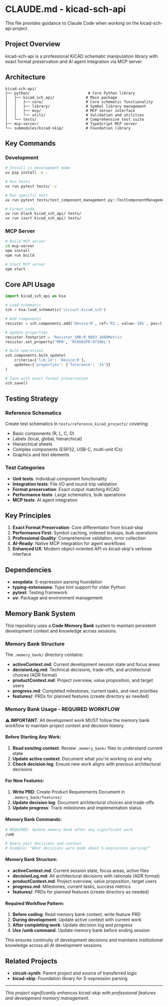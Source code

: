 # CLAUDE.md - kicad-sch-api

This file provides guidance to Claude Code when working on the kicad-sch-api project.

## Project Overview

kicad-sch-api is a professional KiCAD schematic manipulation library with exact format preservation and AI agent integration via MCP server.

## Architecture

```
kicad-sch-api/
├── python/                          # Core Python library
│   ├── kicad_sch_api/              # Main package
│   │   ├── core/                   # Core schematic functionality
│   │   ├── library/                # Symbol library management
│   │   ├── mcp/                    # MCP server interface
│   │   └── utils/                  # Validation and utilities
│   └── tests/                      # Comprehensive test suite
├── mcp-server/                     # TypeScript MCP server
└── submodules/kicad-skip/          # Foundation library
```

## Key Commands

### Development
```bash
# Install in development mode
uv pip install -e .

# Run tests
uv run pytest tests/ -v

# Run specific test
uv run pytest tests/test_component_management.py::TestComponentManagement::test_component_creation_and_access -v

# Format code
uv run black kicad_sch_api/ tests/
uv run isort kicad_sch_api/ tests/
```

### MCP Server
```bash
# Build MCP server
cd mcp-server
npm install
npm run build

# Start MCP server
npm start
```

## Core API Usage

```python
import kicad_sch_api as ksa

# Load schematic
sch = ksa.load_schematic('circuit.kicad_sch')

# Add components
resistor = sch.components.add('Device:R', ref='R1', value='10k', pos=(100, 100))

# Update properties
resistor.footprint = 'Resistor_SMD:R_0603_1608Metric'
resistor.set_property('MPN', 'RC0603FR-0710KL')

# Bulk operations
sch.components.bulk_update(
    criteria={'lib_id': 'Device:R'},
    updates={'properties': {'Tolerance': '1%'}}
)

# Save with exact format preservation
sch.save()
```

## Testing Strategy

### Reference Schematics
Create test schematics in `tests/reference_kicad_projects/` covering:
- Basic components (R, L, C, D)
- Labels (local, global, hierarchical)
- Hierarchical sheets
- Complex components (ESP32, USB-C, multi-unit ICs)
- Graphics and text elements

### Test Categories
- **Unit tests**: Individual component functionality
- **Integration tests**: File I/O and round-trip validation
- **Format preservation**: Exact output matching KiCAD
- **Performance tests**: Large schematics, bulk operations
- **MCP tests**: AI agent integration

## Key Principles

1. **Exact Format Preservation**: Core differentiator from kicad-skip
2. **Performance First**: Symbol caching, indexed lookups, bulk operations
3. **Professional Quality**: Comprehensive validation, error collection
4. **AI-Ready**: Native MCP integration for agent workflows
5. **Enhanced UX**: Modern object-oriented API vs kicad-skip's verbose interface

## Dependencies

- **sexpdata**: S-expression parsing foundation
- **typing-extensions**: Type hint support for older Python
- **pytest**: Testing framework
- **uv**: Package and environment management

## Memory Bank System

This repository uses a **Code Memory Bank** system to maintain persistent development context and knowledge across sessions.

### Memory Bank Structure

The `.memory_bank/` directory contains:

- **activeContext.md**: Current development session state and focus areas
- **decisionLog.md**: Technical decisions, trade-offs, and architectural choices (ADR format)
- **productContext.md**: Project overview, value proposition, and target users
- **progress.md**: Completed milestones, current tasks, and next priorities
- **features/**: PRDs for planned features (create directory as needed)

### Memory Bank Usage - REQUIRED WORKFLOW

**⚠️ IMPORTANT**: All development work MUST follow the memory bank workflow to maintain project context and decision history.

#### Before Starting Any Work:
1. **Read existing context**: Review `.memory_bank/` files to understand current state
2. **Update active context**: Document what you're working on and why
3. **Check decision log**: Ensure new work aligns with previous architectural decisions

#### For New Features:
1. **Write PRD**: Create Product Requirements Document in `.memory_bank/features/`
2. **Update decision log**: Document architectural choices and trade-offs
3. **Update progress**: Track milestones and implementation status

#### Memory Bank Commands:
```bash
# REQUIRED: Update memory bank after any significant work
/umb

# Query past decisions and context
# Example: "What decisions were made about S-expression parsing?"
```

#### Memory Bank Structure:
- **activeContext.md**: Current session state, focus areas, active files
- **decisionLog.md**: All architectural decisions with rationale (ADR format)
- **productContext.md**: Project overview, value proposition, target users
- **progress.md**: Milestones, current tasks, success metrics
- **features/**: PRDs for planned features (create directory as needed)

#### Required Workflow Pattern:
1. **Before coding**: Read memory bank context, write feature PRD
2. **During development**: Update active context with current work
3. **After completing work**: Update decision log and progress
4. **Use /umb command**: Update memory bank before ending session

This ensures continuity of development decisions and maintains institutional knowledge across all AI development sessions.

## Related Projects

- **circuit-synth**: Parent project and source of transferred logic
- **kicad-skip**: Foundation library for S-expression parsing

---

*This project significantly enhances kicad-skip with professional features and development memory management.*